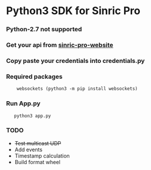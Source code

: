 #  Python3 SDK for Sinric Pro

### Python-2.7 not supported
### Get your api from [sinric-pro-website](https://sinric.pro)

### Copy paste your credentials into credentials.py

### Required packages
        websockets (python3 -m pip install websockets)

### Run App.py

       python3 app.py

### TODO

   * ~~Test multicast UDP~~
   * Add events
   * Timestamp calculation 
   * Build format wheel
